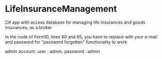 # LifeInsuranceManagement
C# app with access database for managing life insurances and goods insurances, as a broker

In the code of Form10, lines 60 and 65, you have to replace with your e-mail and 
password for "password forgotten" functionality to work

admin account: user : admin, password : admin

